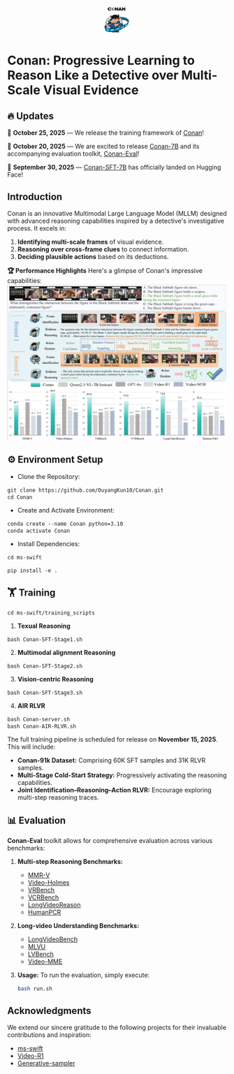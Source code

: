 # <div style="text-align: center;"><img src="./figure/logo.png" width="60" height="60" /> </div>
# Conan: Progressive Learning to Reason Like a Detective over Multi-Scale Visual Evidence  

## 🔥 Updates

🚀 **October 25, 2025** — We release the training framework of [Conan](./ms-swift/)!

🚀 **October 20, 2025** — We are excited to release [Conan-7B](https://huggingface.co/RUBBISHLIKE/Conan-7B) and its accompanying evaluation toolkit, [Conan-Eval](./Conan-Eval/)!

🚀 **September 30, 2025** — [Conan-SFT-7B](https://huggingface.co/RUBBISHLIKE/Conan-7B-SFT) has officially landed on Hugging Face!

## Introduction
Conan is an innovative Multimodal Large Language Model (MLLM) designed with advanced reasoning capabilities inspired by a detective's investigative process. It excels in:
1.  **Identifying multi-scale frames** of visual evidence.
2.  **Reasoning over cross-frame clues** to connect information.
3.  **Deciding plausible actions** based on its deductions.

**🏆 Performance Highlights**
Here's a glimpse of Conan's impressive capabilities:
<img src="./figure/teaser.png"/>

## ⚙️ Environment Setup

- Clone the Repository:

```
git clone https://github.com/OuyangKun10/Conan.git
cd Conan
```

- Create and Activate Environment:
```
conda create --name Conan python=3.10
conda activate Conan
```
- Install Dependencies:
```
cd ms-swift
```
```
pip install -e .
```

## 🏋️ Training
```
cd ms-swift/training_scripts
```
1. **Texual Reasoning**
```
bash Conan-SFT-Stage1.sh
```
2. **Multimodal alignment Reasoning**
```
bash Conan-SFT-Stage2.sh
```
3. **Vision-centric Reasoning**
```
bash Conan-SFT-Stage3.sh
```
4. **AIR RLVR**
```
bash Conan-server.sh
bash Conan-AIR-RLVR.sh
```

The full training pipeline is scheduled for release on **November 15, 2025**. This will include:
*   **Conan-91k Dataset:** Comprising 60K SFT samples and 31K RLVR samples.
*   **Multi-Stage Cold-Start Strategy:** Progressively activating the reasoning capabilities.
*   **Joint Identification–Reasoning–Action RLVR:** Encourage exploring multi-step reasoning traces.

## 📊 Evaluation

**Conan-Eval** toolkit allows for comprehensive evaluation across various benchmarks:

1.  **Multi-step Reasoning Benchmarks:**
    *   [MMR-V](https://mmr-v.github.io/home_page.html)
    *   [Video-Holmes](https://video-holmes.github.io/Page.github.io/)
    *   [VRBench](https://vrbench.github.io)
    *   [VCRBench](https://vlm-reasoning.github.io/VCR-Bench/)
    *   [LongVideoReason](https://huggingface.co/LongVideo-Reason)
    *   [HumanPCR](https://huggingface.co/datasets/HumanPCR/HumanPCR)

2.  **Long-video Understanding Benchmarks:**
    *   [LongVideoBench](https://longvideobench.github.io)
    *   [MLVU](https://github.com/JUNJIE99/MLVU)
    *   [LVBench](https://lvbench.github.io)
    *   [Video-MME](https://video-mme.github.io/home_page.html)

3.  **Usage:**
    To run the evaluation, simply execute:
    ```bash
    bash run.sh
    ```

## Acknowledgments
We extend our sincere gratitude to the following projects for their invaluable contributions and inspiration:
*   [ms-swift](https://github.com/modelscope/ms-swift)
*   [Video-R1](https://github.com/tulerfeng/Video-R1)
*   [Generative-sampler](https://generative-sampler.github.io)

